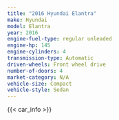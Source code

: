 ```yaml
---
title: "2016 Hyundai Elantra"
make: Hyundai
model: Elantra
year: 2016
engine-fuel-type: regular unleaded
engine-hp: 145
engine-cylinders: 4
transmission-type: Automatic
driven-wheels: Front wheel drive
number-of-doors: 4
market-category: N/A
vehicle-size: Compact
vehicle-style: Sedan
---
```


{{< car_info >}}
